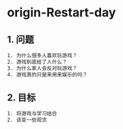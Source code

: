 # origin-Restart-day

## 1. 问题

```txt
1. 为什么很多人喜欢玩游戏？
2. 游戏到底给了人什么？
3. 为什么家人会反对玩游戏？
4. 游戏真的只是来用来娱乐的吗？
```

## 2. 目标

```txt
1. 将游戏与学习结合
2. 该变一些观念
```

